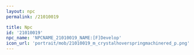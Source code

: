 ```yaml
---
layout: npc
permalink: /21010019

title: Npc
id: '21010019'
npc_name: 'NPCNAME_21010019_NAME:[F]Develop'
icon_url: 'portrait/mob/21010019_m_crystalhoverspringmachinered_p.png'
---
```

